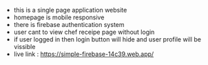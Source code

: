 

* this is a single page application website
* homepage is mobile responsive
* there is firebase authentication system
* user cant to view chef receipe page without login
* if user logged in then login button will hide and user profile will be vissible
* live link : https://simple-firebase-14c39.web.app/